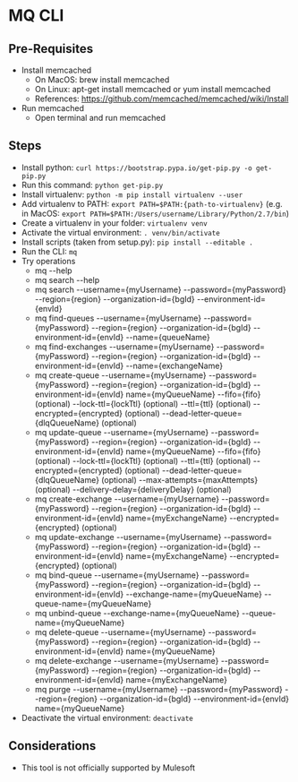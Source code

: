 # MQ CLI

## Pre-Requisites

- Install memcached 
	- On MacOS: brew install memcached
	- On Linux: apt-get install memcached or yum install memcached
	- References: https://github.com/memcached/memcached/wiki/Install
- Run memcached
	- Open terminal and run memcached


## Steps

- Install python: `curl https://bootstrap.pypa.io/get-pip.py -o get-pip.py`
- Run this command: `python get-pip.py`
- Install virtualenv: `python -m pip install virtualenv --user`
- Add virtualenv to PATH: `export PATH=$PATH:{path-to-virtualenv}` (e.g. in MacOS: `export PATH=$PATH:/Users/username/Library/Python/2.7/bin`)
- Create a virtualenv in your folder: `virtualenv venv`
- Activate the virtual environment: `. venv/bin/activate`
- Install scripts (taken from setup.py): `pip install --editable .`
- Run the CLI: `mq`
- Try operations
	- mq --help
	- mq search --help
	- mq search --username={myUsername} --password={myPassword} --region={region} --organization-id={bgId} --environment-id={envId}
	- mq find-queues --username={myUsername} --password={myPassword} --region={region} --organization-id={bgId} --environment-id={envId} --name={queueName}
	- mq find-exchanges --username={myUsername} --password={myPassword} --region={region} --organization-id={bgId} --environment-id={envId} --name={exchangeName}
	- mq create-queue --username={myUsername} --password={myPassword} --region={region} --organization-id={bgId} --environment-id={envId} name={myQueueName} --fifo={fifo} (optional) --lock-ttl={lockTtl} (optional) --ttl={ttl} (optional) --encrypted={encrypted} (optional) --dead-letter-queue={dlqQueueName} (optional) 
	- mq update-queue --username={myUsername} --password={myPassword} --region={region} --organization-id={bgId} --environment-id={envId} name={myQueueName} --fifo={fifo} (optional) --lock-ttl={lockTtl} (optional) --ttl={ttl} (optional) --encrypted={encrypted} (optional) --dead-letter-queue={dlqQueueName} (optional) --max-attempts={maxAttempts} (optional) --delivery-delay={deliveryDelay} (optional)
	- mq create-exchange --username={myUsername} --password={myPassword} --region={region} --organization-id={bgId} --environment-id={envId} name={myExchangeName} --encrypted={encrypted} (optional)
	- mq update-exchange --username={myUsername} --password={myPassword} --region={region} --organization-id={bgId} --environment-id={envId} name={myExchangeName} --encrypted={encrypted} (optional)
	- mq bind-queue --username={myUsername} --password={myPassword} --region={region} --organization-id={bgId} --environment-id={envId} --exchange-name={myQueueName} --queue-name={myQueueName}
	- mq unbind-queue --exchange-name={myQueueName} --queue-name={myQueueName}
	- mq delete-queue --username={myUsername} --password={myPassword} --region={region} --organization-id={bgId} --environment-id={envId} name={myQueueName}
	- mq delete-exchange --username={myUsername} --password={myPassword} --region={region} --organization-id={bgId} --environment-id={envId} name={myExchangeName}
	- mq purge --username={myUsername} --password={myPassword} --region={region} --organization-id={bgId} --environment-id={envId} name={myQueueName}
- Deactivate the virtual environment: `deactivate`


## Considerations
- This tool is not officially supported by Mulesoft

